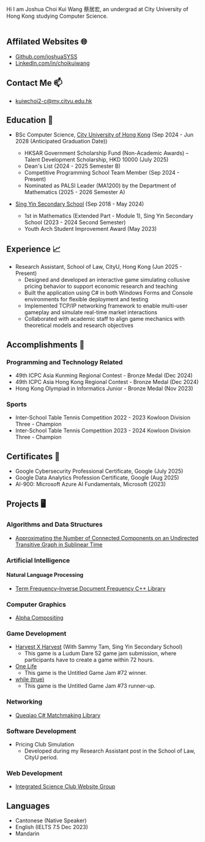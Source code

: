 <head>
  <link rel="shortcut icon" type="image/x-icon" href="https://sandstormit.com/wp-content/uploads/2021/06/incognito-2231825_960_720-1.png">
  <meta name="google-site-verification" content="0SEcurk_dKLeFfJ4VC6azCpxCccwgnd3JkByYOdYncA" />
</head>
Hi I am Joshua Choi Kui Wang 蔡居宏, an undergrad at City University of Hong Kong studying Computer Science.<br><br>

## Affilated Websites 🌐
- [Github.com/joshuaSYSS](https://github.com/joshuaSYSS)
- [LinkedIn.com/in/choikuiwang](https://www.linkedin.com/in/choikuiwang)

## Contact Me 📫
- [kuiwchoi2-c@my.cityu.edu.hk](mailto:kuiwchoi2-c@my.cityu.edu.hk)

## Education 🏫
- BSc Computer Science, [City University of Hong Kong](https://www.cityu.edu.hk/) (Sep 2024 - Jun 2028 (Anticipated Graduation Date))
  * HKSAR Government Scholarship Fund (Non-Academic Awards) – Talent Development Scholarship, HKD 10000 (July 2025)
  * Dean's List (2024 - 2025 Semester B)
  * Competitive Programming School Team Member (Sep 2024 - Present)
  * Nominated as PALSI Leader (MA1200) by the Department of Mathematics (2025 - 2026 Semester A)

- [Sing Yin Secondary School](https://www.singyin.edu.hk/en/) (Sep 2018 - May 2024)
  * 1st in Mathematics (Extended Part - Module 1), Sing Yin Secondary School (2023 - 2024 Second Semester)
  * Youth Arch Student Improvement Award (May 2023)

## Experience 📈
- Research Assistant, School of Law, CityU, Hong Kong (Jun 2025 - Present)
  * Designed and developed an interactive game simulating collusive pricing behavior to support economic research and teaching
  * Built the application using C# in both Windows Forms and Console environments for flexible deployment and testing
  * Implemented TCP/IP networking framework to enable multi-user gameplay and simulate real-time market interactions
  * Collaborated with academic staff to align game mechanics with theoretical models and research objectives

## Accomplishments 🏅
### Programming and Technology Related
- 49th ICPC Asia Kunming Regional Contest - Bronze Medal (Dec 2024)
- 49th ICPC Asia Hong Kong Regional Contest - Bronze Medal (Dec 2024)
- Hong Kong Olympiad in Informatics Junior - Bronze Medal (Nov 2023)

### Sports
- Inter-School Table Tennis Competition 2022 - 2023 Kowloon Division Three - Champion
- Inter-School Table Tennis Competition 2023 - 2024 Kowloon Division Three - Champion

## Certificates 📄
- Google Cybersecurity Professional Certificate, Google (July 2025)
- Google Data Analytics Profession Certificate, Google (Aug 2025)
- AI-900: Microsoft Azure AI Fundamentals, Microsoft (2023)

## Projects 🖥
### Algorithms and Data Structures
- [Approximating the Number of Connected Components on an Undirected Transitive Graph in Sublinear Time](https://github.com/joshuaSYSS/approxCCDegree)

### Artificial Intelligence
<!--#### AI Game Programming-->

<!--#### Computer Vision-->

<!--#### Data Analysis using Machine Learning-->

#### Natural Language Processing
- [Term Frequency–Inverse Document Frequency C++ Library](https://github.com/joshuaSYSS/tfidf)

### Computer Graphics
- [Alpha Compositing](https://github.com/joshuaSYSS/Alpha-Compositing)

<!--### Cryptography-->

### Game Development
- [Harvest X Harvest](https://revolution-game.itch.io/harvest-x-harvest) (With Sammy Tam, Sing Yin Secondary School)
  * This game is a Ludum Dare 52 game jam submission, where participants have to create a game within 72 hours.
- [One Life](https://revolution-game.itch.io/one-life)
  * This game is the Untitled Game Jam #72 winner.
- [while (true)](https://no1gameexpert.itch.io/while-true)
  * This game is the Untitled Game Jam #73 runner-up.

### Networking
- [Queqiao C# Matchmaking Library](https://github.com/joshuaSYSS/Queqiao-Library)

<!--### Open-Sourced Projects-->

<!--### Programming Languages and Compiler-->

### Software Development
- Pricing Club Simulation
  * Developed during my Research Assistant post in the School of Law, CityU period.

### Web Development
- [Integrated Science Club Website Group](https://is-club.netlify.app/)

## Languages
- Cantonese (Native Speaker)
- English (IELTS 7.5 Dec 2023)
- Mandarin

